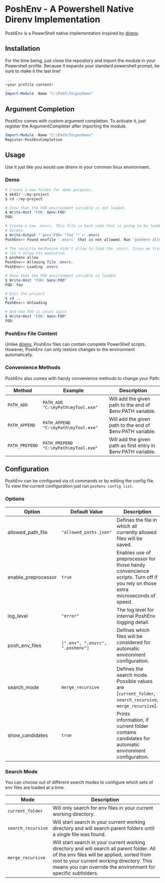 # PoshEnv - A Powershell Native Direnv Implementation

PoshEnv is a PowerShell native implementation inspired by [direnv][direnv].

## Installation

For the time being, just clone the repository and import the module in your Powershell profile.
Because it expands your standard powershell prompt, be sure to make it the last line!

```powershell
...
<your profile content>
...
Import-Module -Name "C:\Path\To\poshenv"
```

## Argument Completion

PoshEnv comes with custom argument completion. To activate it, just register the ArgumentCompleter after importing the module.

```powershell
Import-Module -Name "C:\Path\To\poshenv"
Register-PoshEnvCompletion
```

## Usage

Use it just like you would use direnv in your common linux environment.

### Demo

```powershell
# Create a new folder for demo purposes.
$ mkdir ~/my-project
$ cd ~/my-project

# Show that the FOO environment variable is not loaded.
$ Write-Host "FOO: $env:FOO"
FOO:

# Create a new .envrc. This file is bash code that is going to be loaded by
# direnv.
$ Write-Output "`$env:FOO=`"foo`"" > .envrc
PoshEnv>> Found envfile '.envrc' that is not allowed. Run 'poshenv allow' to allow file.

# The security mechanism didn't allow to load the .envrc. Since we trust it,
# let's allow its execution.
$ poshenv allow
PoshEnv>> Allowing file .envrc.
PoshEnv>> Loading .envrc.

# Show that the FOO environment variable is loaded.
$ Write-Host "FOO: $env:FOO"
FOO: foo

# Exit the project
$ cd ..
PoshEnv>> Unloading

# And now FOO is unset again
$ Write-Host "FOO: $env:FOO"
FOO:
```

### PoshEnv File Content

Unlike [direnv][direnv], PoshEnv files can contain complete PowerShell scripts.
However, PoshEnv can only restore changes to the environment automatically.

### Convenience Methods
PoshEnv also comes with handy convenience methods to change your Path:

Method | Example | Description
------ | ------- | -----------
`PATH_ADD` | `PATH_ADD "C:\myPath\myTool.exe"` | Will add the given path to the end of $env:PATH variable.
`PATH_APPEND` | `PATH_APPEND "C:\myPath\myTool.exe"` | Will add the given path to the end of $env:PATH variable.
`PATH_PREPEND` | `PATH_PREPEND "C:\myPath\myTool.exe"` | Will add the given path as first entry in $env:PATH variable.

## Configuration

PoshEnv can be configured via cli commands or by editing the config file.
To view the current configuration just run `poshenv config list`.

### Options

Option | Default Value | Description
------ | ------------- | -----------
allowed_path_file | `"allowed_paths.json"` | Defines the file in which all currently allowed files will be saved.
enable_preprocessor | `true` | Enables use of preprocessor for those handy convencience scripts. Turn off if you rely on those extra microseconds of speed.
log_level | `"error"` | The log level for internal PoshEnv logging detail.
posh_env_files | `[".env", ".envrc", ".poshenv"]` | Defines which files will be considered for automatic environment configuration.
search_mode | `merge_recursive` | Defines the search mode. Possible values are [`current_folder`, `search_recursive`, `merge_recursive`].
show_candidates | `true` | Prints information, if current folder contains candidates for automatic environment configuration.

### Search Mode

You can choose out of different search modes to configure which sets of env files are loaded at a time.

Mode | Description
---- | -----------
`current_folder` | Will only search for env files in your current working directory.
`search_recursive` | Will start search in your current working directory and will search parent folders until a single file was found.
`merge_recursive` | Will start search in your current working directory and will search all parent folder. All of the env files will be applied, sorted from root to your current working directory. This means you can override the environment for specific subfolders.


[direnv]: https://github.com/direnv/direnv
